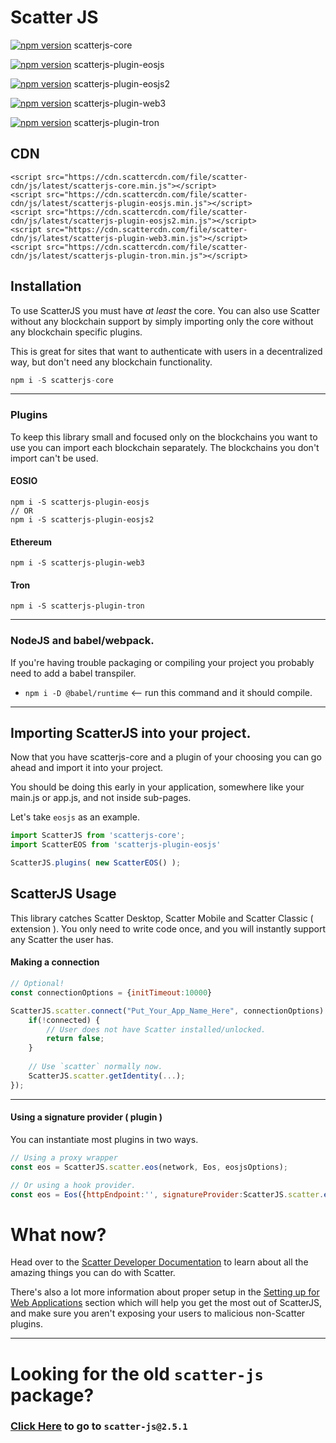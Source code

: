 # Scatter JS


[![npm version](https://badge.fury.io/js/scatterjs-core.svg)](https://badge.fury.io/js/scatterjs-core) scatterjs-core


[![npm version](https://badge.fury.io/js/scatterjs-plugin-eosjs.svg)](https://badge.fury.io/js/scatterjs-plugin-eosjs) scatterjs-plugin-eosjs


[![npm version](https://badge.fury.io/js/scatterjs-plugin-eosjs.svg)](https://badge.fury.io/js/scatterjs-plugin-eosjs2) scatterjs-plugin-eosjs2


[![npm version](https://badge.fury.io/js/scatterjs-plugin-web3.svg)](https://badge.fury.io/js/scatterjs-plugin-web3) scatterjs-plugin-web3


[![npm version](https://badge.fury.io/js/scatterjs-plugin-web3.svg)](https://badge.fury.io/js/scatterjs-plugin-tron) scatterjs-plugin-tron

## CDN
```
<script src="https://cdn.scattercdn.com/file/scatter-cdn/js/latest/scatterjs-core.min.js"></script>
<script src="https://cdn.scattercdn.com/file/scatter-cdn/js/latest/scatterjs-plugin-eosjs.min.js"></script>
<script src="https://cdn.scattercdn.com/file/scatter-cdn/js/latest/scatterjs-plugin-eosjs2.min.js"></script>
<script src="https://cdn.scattercdn.com/file/scatter-cdn/js/latest/scatterjs-plugin-web3.min.js"></script>
<script src="https://cdn.scattercdn.com/file/scatter-cdn/js/latest/scatterjs-plugin-tron.min.js"></script>
```


## Installation

To use ScatterJS you must have _at least_ the core.
You can also use Scatter without any blockchain support
by simply importing only the core without any blockchain specific
plugins.

This is great for sites that want to authenticate with users in a
decentralized way, but don't need any blockchain functionality.

```js
npm i -S scatterjs-core
```

--------

### Plugins
To keep this library small and focused only on the blockchains you want to use
you can import each blockchain separately. The blockchains you don't import
can't be used.

#### EOSIO
```
npm i -S scatterjs-plugin-eosjs
// OR
npm i -S scatterjs-plugin-eosjs2
```

#### Ethereum
```
npm i -S scatterjs-plugin-web3
```

#### Tron
```
npm i -S scatterjs-plugin-tron
```

-------------



### NodeJS and babel/webpack.
If you're having trouble packaging or compiling your project you probably need to add a babel transpiler.
- `npm i -D @babel/runtime` <-- run this command and it should compile.

-------------


## Importing ScatterJS into your project.
Now that you have scatterjs-core and a plugin of your choosing you
can go ahead and import it into your project.

You should be doing this early in your application, somewhere like
your main.js or app.js, and not inside sub-pages.

Let's take `eosjs` as an example.

```js
import ScatterJS from 'scatterjs-core';
import ScatterEOS from 'scatterjs-plugin-eosjs'

ScatterJS.plugins( new ScatterEOS() );
```


## ScatterJS Usage

This library catches Scatter Desktop, Scatter Mobile and Scatter Classic ( extension ).
You only need to write code once, and you will instantly support any Scatter the user has.


#### Making a connection

```js
// Optional!
const connectionOptions = {initTimeout:10000}

ScatterJS.scatter.connect("Put_Your_App_Name_Here", connectionOptions).then(connected => {
    if(!connected) {
        // User does not have Scatter installed/unlocked.
        return false;
    }
    
    // Use `scatter` normally now.
    ScatterJS.scatter.getIdentity(...);
});
```

-----------

#### Using a signature provider ( plugin )
You can instantiate most plugins in two ways.

```js
// Using a proxy wrapper
const eos = ScatterJS.scatter.eos(network, Eos, eosjsOptions);

// Or using a hook provider.
const eos = Eos({httpEndpoint:'', signatureProvider:ScatterJS.scatter.eosHook(network)});
```



# What now?
Head over to the [Scatter Developer Documentation](https://get-scatter.com/docs/getting-started) to learn about
all the amazing things you can do with Scatter.

There's also a lot more information about proper setup in the
[Setting up for Web Applications](https://get-scatter.com/docs/setting-up-for-web-apps)
section which will help you get the most out of ScatterJS, and make sure
you aren't exposing your users to malicious non-Scatter plugins.



---------------------

# Looking for the old `scatter-js` package?

### [Click Here](https://github.com/GetScatter/scatter-js/tree/2.5.1) to go to `scatter-js@2.5.1`
